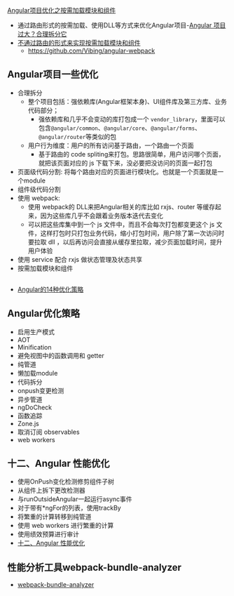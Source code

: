 [Angular项目优化之按需加载模块和组件](#top)

- 通过路由形式的按需加载、使用DLL等方式来优化Angular项目-[Angular 项目过大？合理拆分它](https://gw-c.nowcoder.com/api/sparta/jump/link?link=https%3A%2F%2Fjuejin.cn%2Fpost%2F7124565429288173576)
- [不通过路由的形式来实现按需加载模块和组件](https://www.nowcoder.com/discuss/519558987398807552)
  - https://github.com/Vibing/angular-webpack

## Angular项目一些优化

- 合理拆分
  - 整个项目包括：强依赖库(Angular框架本身)、UI组件库及第三方库、业务代码部分；
    - 强依赖库和几乎不会变动的库打包成一个 `vendor_library`，里面可以包含`@angular/common`、`@angular/core`、`@angular/forms`、`@angular/router`等类似的包
  - 用户行为维度：用户的所有访问基于路由，一个路由一个页面
    - 基于路由的 code spliting来打包。思路很简单，用户访问哪个页面，就把该页面对应的 js 下载下来，没必要把没访问的页面一起打包
- 页面级代码分割: 将每个路由对应的页面进行模块化。也就是一个页面就是一个module
- 组件级代码分割
- 使用 webpack: 
  - 使用 webpack的 DLL来把Angular相关的库比如 rxjs、router 等缓存起来，因为这些库几乎不会跟着业务版本迭代去变化
  - 可以把这些库集中到一个 js 文件中，而且不会每次打包都变更这个 js 文件，这样打包时只打包业务代码，缩小打包时间，用户除了第一次访问时要拉取 dll ，以后再访问会直接从缓存里拉取，减少页面加载时间，提升用户体验
- 使用 service 配合 rxjs 做状态管理及状态共享
- 按需加载模块和组件

```javascript

```

- [Angular的14种优化策略](https://juejin.cn/post/7213307113111994427)

## Angular优化策略

- 启用生产模式
- AOT
- Minification
- 避免视图中的函数调用和 getter
- 纯管道
- 懒加载module
- 代码拆分
- onpush变更检测
- 异步管道
- ngDoCheck
- 函数追踪
- Zone.js
- 取消订阅 observables
- web workers

## 十二、Angular 性能优化

- 使用OnPush变化检测修剪组件子树
- 从组件上拆下更改检测器
- 与runOutsideAngular一起运行async事件
- 对于带有*ngFor的列表，使用trackBy
- 将繁重的计算转移到纯管道
- 使用 web workers 进行繁重的计算
- 使用绩效预算进行审计
- [十二、Angular 性能优化](https://www.moonapi.com/news/30083.html)

## 性能分析工具webpack-bundle-analyzer

- [webpack-bundle-analyzer](https://www.npmjs.com/package/webpack-bundle-analyzer)
